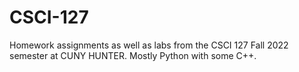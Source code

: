 # CSCI-127

Homework assignments as well as labs from the CSCI 127 Fall 2022 semester at CUNY HUNTER.
Mostly Python with some C++.
